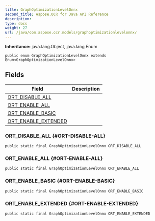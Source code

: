 ```yaml
---
title: GraphOptimizationLevelOnnx
second_title: Aspose.OCR for Java API Reference
description: 
type: docs
weight: 27
url: /java/com.aspose.ocr.models/graphoptimizationlevelonnx/
---
```


**Inheritance:**
java.lang.Object, java.lang.Enum
```
public enum GraphOptimizationLevelOnnx extends Enum<GraphOptimizationLevelOnnx>
```
## Fields

| Field | Description |
| --- | --- |
| [ORT_DISABLE_ALL](#ORT-DISABLE-ALL) |  |
| [ORT_ENABLE_ALL](#ORT-ENABLE-ALL) |  |
| [ORT_ENABLE_BASIC](#ORT-ENABLE-BASIC) |  |
| [ORT_ENABLE_EXTENDED](#ORT-ENABLE-EXTENDED) |  |

### ORT_DISABLE_ALL {#ORT-DISABLE-ALL}
```
public static final GraphOptimizationLevelOnnx ORT_DISABLE_ALL
```


### ORT_ENABLE_ALL {#ORT-ENABLE-ALL}
```
public static final GraphOptimizationLevelOnnx ORT_ENABLE_ALL
```


### ORT_ENABLE_BASIC {#ORT-ENABLE-BASIC}
```
public static final GraphOptimizationLevelOnnx ORT_ENABLE_BASIC
```


### ORT_ENABLE_EXTENDED {#ORT-ENABLE-EXTENDED}
```
public static final GraphOptimizationLevelOnnx ORT_ENABLE_EXTENDED
```
